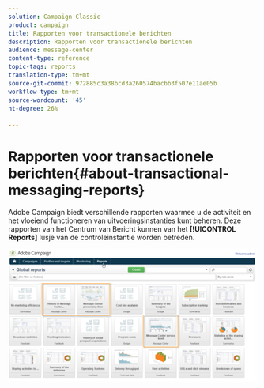 ```yaml
---
solution: Campaign Classic
product: campaign
title: Rapporten voor transactionele berichten
description: Rapporten voor transactionele berichten
audience: message-center
content-type: reference
topic-tags: reports
translation-type: tm+mt
source-git-commit: 972885c3a38bcd3a260574bacbb3f507e11ae05b
workflow-type: tm+mt
source-wordcount: '45'
ht-degree: 26%

---
```



# Rapporten voor transactionele berichten{#about-transactional-messaging-reports}

Adobe Campaign biedt verschillende rapporten waarmee u de activiteit en het vloeiend functioneren van uitvoeringsinstanties kunt beheren. Deze rapporten van het Centrum van Bericht kunnen van het **[!UICONTROL Reports]** lusje van de controleinstantie worden betreden.

![](assets/messagecenter_reporting_002.png)

